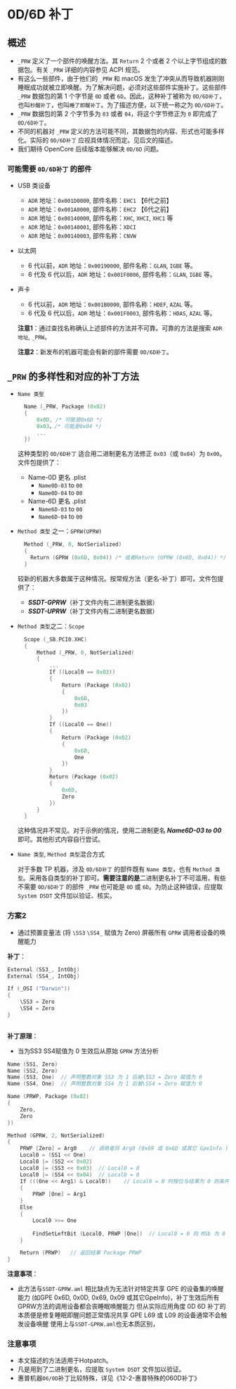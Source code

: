 # 0D/6D 补丁

## 概述

- `_PRW` 定义了一个部件的唤醒方法。其 `Return` 2 个或者 2 个以上字节组成的数据包。有关 `_PRW` 详细的内容参见 ACPI 规范。
- 有这么一些部件，由于他们的 `_PRW` 和 macOS 发生了冲突从而导致机器刚刚睡眠成功就被立即唤醒。为了解决问题，必须对这些部件实施补丁。这些部件 `_PRW` 数据包的第 1 个字节是 `0D` 或者 `6D`。因此，这种补丁被称为 `0D/6D补丁`，也叫`秒醒补丁`，也叫`睡了即醒补丁`。为了描述方便，以下统一称之为 `0D/6D补丁`。
- `_PRW` 数据包的第 2 个字节多为 `03` 或者 `04`，将这个字节修正为 `0` 即完成了 `0D/6D补丁`。
- 不同的机器对 `_PRW` 定义的方法可能不同，其数据包的内容、形式也可能多样化。实际的 `0D/6D补丁` 应视具体情况而定。见后文的描述。
- 我们期待 OpenCore 后续版本能够解决 `0D/6D` 问题。

### 可能需要 `0D/6D补丁` 的部件

- USB 类设备

  - `ADR` 地址：`0x001D0000`, 部件名称：`EHC1` 【6代之前】
  - `ADR` 地址：`0x001A0000`, 部件名称：`EHC2` 【6代之前】
  - `ADR` 地址：`0x00140000`, 部件名称：`XHC`, `XHCI`, `XHC1` 等
  - `ADR` 地址：`0x00140001`, 部件名称：`XDCI`
  - `ADR` 地址：`0x00140003`, 部件名称：`CNVW`

- 以太网

  - 6 代以前，`ADR` 地址：`0x00190000`, 部件名称：`GLAN`, `IGBE` 等。
  - 6 代及 6 代以后，`ADR` 地址：`0x001F0006`, 部件名称：`GLAN`, `IGBE` 等。

- 声卡

  - 6 代以前，`ADR` 地址：`0x001B0000`, 部件名称：`HDEF`, `AZAL` 等。
  - 6 代及 6 代以后，`ADR` 地址：`0x001F0003`, 部件名称：`HDAS`, `AZAL` 等。

  **注意1**：通过查找名称确认上述部件的方法并不可靠。可靠的方法是搜索 `ADR 地址`, `_PRW`。

  **注意2**：新发布的机器可能会有新的部件需要 `0D/6D补丁`。

## `_PRW` 的多样性和对应的补丁方法

- `Name 类型`

  ```Swift
    Name (_PRW, Package (0x02)
    {
        0x0D, /* 可能是0x6D */
        0x03，/* 可能是0x04 */
        ...
    })
  ```

  这种类型的 `0D/6D补丁` 适合用二进制更名方法修正 `0x03`（或 `0x04`）为 `0x00`。文件包提供了：

  - Name-0D 更名 .plist
    - `Name0D-03` to `00`
    - `Name0D-04` to `00`
  - Name-6D 更名 .plist
    - `Name6D-03` to `00`
    - `Name6D-04` to `00`

- `Method 类型` 之一：`GPRW(UPRW)`

  ```Swift
    Method (_PRW, 0, NotSerialized)
    {
      Return (GPRW (0x6D, 0x04)) /* 或者Return (UPRW (0x6D, 0x04)) */
    }
  ```

  较新的机器大多数属于这种情况。按常规方法（更名-补丁）即可。文件包提供了：

  - ***SSDT-GPRW***（补丁文件内有二进制更名数据）
  - ***SSDT-UPRW***（补丁文件内有二进制更名数据）

- `Method 类型`之二：`Scope`

  ```Swift
    Scope (_SB.PCI0.XHC)
    {
        Method (_PRW, 0, NotSerialized)
        {
            ...
            If ((Local0 == 0x03))
            {
                Return (Package (0x02)
                {
                    0x6D,
                    0x03
                })
            }
            If ((Local0 == One))
            {
                Return (Package (0x02)
                {
                    0x6D,
                    One
                })
            }
            Return (Package (0x02)
            {
                0x6D,
                Zero
            })
        }
    }
  ```

  这种情况并不常见。对于示例的情况，使用二进制更名 ***Name6D-03 to 00*** 即可。其他形式内容自行尝试。

- `Name 类型`, `Method 类型`混合方式

  对于多数 TP 机器，涉及 `0D/6D补丁` 的部件既有 `Name 类型`，也有 `Method 类型`。采用各自类型的补丁即可。**需要注意的是**二进制更名补丁不可滥用，有些不需要 `0D/6D补丁` 的部件 `_PRW` 也可能是 `0D` 或 `6D`。为防止这种错误，应提取 `System DSDT` 文件加以验证、核实。
### 方案2

- 通过预置变量法 (将 `\SS3` `\SS4_` 赋值为 Zero) 屏蔽所有 `GPRW` 调用者设备的唤醒能力

**补丁**：

```Swift
External (SS3_, IntObj)
External (SS4_, IntObj)

If (_OSI ("Darwin"))
{
    \SS3 = Zero
    \SS4 = Zero
}
        
```
**补丁原理**：

- 当为SS3 SS4赋值为 0 生效后从原始 `GPRW` 方法分析

```Swift
Name (SS1, Zero)
Name (SS2, Zero)
Name (SS3, One)  // 声明整数对象 SS3 为 1 后被\SS3 = Zero 赋值为 0
Name (SS4, One)  // 声明整数对象 SS4 为 1 后被\SS4 = Zero 赋值为 0

Name (PRWP, Package (0x02) 
{
    Zero, 
    Zero 
})

Method (GPRW, 2, NotSerialized)
{
    PRWP [Zero] = Arg0    // 调用者将 Arg0 (0x69 或 0x6D 或其它 GpeInfo ) 赋值给 PRWP [0]
    Local0 = (SS1 << One)    
    Local0 |= (SS2 << 0x02) 
    Local0 |= (SS3 << 0x03)  // Local0 = 0
    Local0 |= (SS4 << 0x04)  // Local0 = 0
    If (((One << Arg1) & Local0))    // Local0 = 0 时按位与结果为 0 则条件不成立
    {
        PRWP [One] = Arg1
    }
    Else
    {
        Local0 >>= One 
        
        FindSetLeftBit (Local0, PRWP [One])  // Local0 = 0 则 MSb 为 0
    }

    Return (PRWP)   // 返回结果 Package PRWP
}
```
**注意事项**：

- 此方法与`SSDT-GPRW.aml` 相比缺点为无法针对特定共享 GPE 的设备集的唤醒能力 (如GPE 0x6D, 0x0D, 0x69, 0x09 或其它GpeInfo)，补丁生效后所有GPRW方法的调用设备都会丧睡眠唤醒能力
但从实际应用角度 0D 6D 补丁的本质便是修复睡眠即醒问题正常情况共享 GPE L69 或 L09 的设备通常不会触发设备唤醒 使用上与`SSDT-GPRW.aml`也无本质区别，
### 注意事项

- 本文描述的方法适用于Hotpatch。
- 凡是用到了二进制更名，应提取 `System DSDT` 文件加以验证。
- 惠普机器`06/0D`补丁比较特殊，详见《12-2-惠普特殊的060D补丁》
